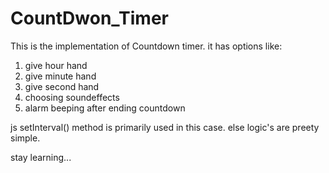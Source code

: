 # CountDwon_Timer
This is the implementation of Countdown timer.
it has options like:
1. give hour hand
2. give minute hand
3. give second hand
4. choosing soundeffects
5. alarm beeping after ending countdown

js setInterval() method is primarily used in this case.
else logic's are preety simple.


stay learning...

